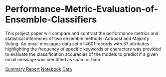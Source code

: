 # Performance-Metric-Evaluation-of-Ensemble-Classifiers
This project paper will compare and contrast the performance metrics and statistical inferences of two ensemble methods: Adboost and Majority Voting. An email messages data set of 4601 records with 57 attributes highlighting the frequency of specific keywords or characters was provided to evaluate the classification accuracies of the models to predict if a given email message was identified as spam or ham.

[Summary Report](https://github.com/cdgphysics/Performance-Metric-Evaluation-of-Ensemble-Classifiers/blob/030e702355f01429471a52f8188a2d63fba0b01d/Summary%20Paper.pdf)
[Notebook](https://github.com/cdgphysics/Performance-Metric-Evaluation-of-Ensemble-Classifiers/blob/6cf1979bb69a349e557ecf6a9c9ca0c9e517aee6/Ensemble_Classifiers_Soft_Hard_Majority_Voting.ipynb)
[Data](https://github.com/cdgphysics/Performance-Metric-Evaluation-of-Ensemble-Classifiers/blob/6cf1979bb69a349e557ecf6a9c9ca0c9e517aee6/spam.data)

